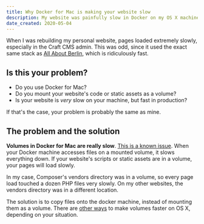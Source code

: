 ```yaml
---
title: Why Docker for Mac is making your website slow
description: My website was painfully slow in Docker on my OS X machine, but really fast in production. I found why.
date_created: 2020-05-04
---
```


When I was rebuilding my personal website, pages loaded extremely slowly, especially in the Craft CMS admin. This was odd, since it used the exact same stack as [All About Berlin](https://allaboutberlin.com/), which is ridiculously fast.

## Is this your problem?

- Do you use Docker for Mac?
- Do you mount your website's code or static assets as a volume?
- Is your website is *very* slow on your machine, but fast in production?

If that's the case, your problem is probably the same as mine.

## The problem and the solution

**Volumes in Docker for Mac are really slow**. [This is a known issue](https://docs.docker.com/docker-for-mac/osxfs-caching/#performance-implications-of-host-container-file-system-consistency). When your Docker machine accesses files on a mounted volume, it slows everything down. If your website's scripts or static assets are in a volume, your pages will load slowly.

In my case, Composer's vendors directory was in a volume, so every page load touched a dozen PHP files very slowly. On my other websites, the vendors directory was in a different location.

The solution is to copy files onto the docker machine, instead of mounting them as a volume. There are [other ways](https://docs.docker.com/docker-for-mac/osxfs-caching/#performance-implications-of-host-container-file-system-consistency) to make volumes faster on OS X, depending on your situation.


